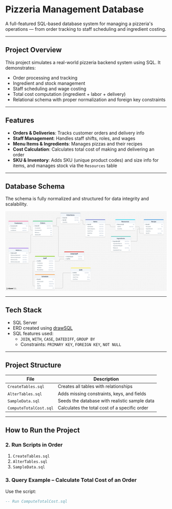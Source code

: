 # Pizzeria Management Database

A full-featured SQL-based database system for managing a pizzeria's operations — from order tracking to staff scheduling and ingredient costing.

---

## Project Overview

This project simulates a real-world pizzeria backend system using SQL. It demonstrates:
- Order processing and tracking
- Ingredient and stock management
- Staff scheduling and wage costing
- Total cost computation (ingredient + labor + delivery)
- Relational schema with proper normalization and foreign key constraints

---

## Features

- **Orders & Deliveries**: Tracks customer orders and delivery info
- **Staff Management**: Handles staff shifts, roles, and wages
- **Menu Items & Ingredients**: Manages pizzas and their recipes
- **Cost Calculation**: Calculates total cost of making and delivering an order
- **SKU & Inventory**: Adds SKU (unique product codes) and size info for items, and manages stock via the `Resources` table

---

## Database Schema

The schema is fully normalized and structured for data integrity and scalability.

![ER Diagram](./ERD/relational_database.png)

---

## Tech Stack

- SQL Server
- ERD created using [drawSQL](https://drawsql.app)
- SQL features used:
  - `JOIN`, `WITH`, `CASE`, `DATEDIFF`, `GROUP BY`
  - Constraints: `PRIMARY KEY`, `FOREIGN KEY`, `NOT NULL`

---

## Project Structure

| File | Description |
|------|-------------|
| `CreateTables.sql` | Creates all tables with relationships |
| `AlterTables.sql` | Adds missing constraints, keys, and fields |
| `SampleData.sql` | Seeds the database with realistic sample data |
| `ComputeTotalCost.sql` | Calculates the total cost of a specific order |

---

## How to Run the Project

### 2. Run Scripts in Order
1. `CreateTables.sql`
2. `AlterTables.sql`
3. `SampleData.sql`

### 3. Query Example – Calculate Total Cost of an Order

Use the script:

```sql
-- Run ComputeTotalCost.sql

